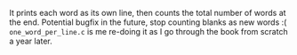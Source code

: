 It prints each word as its own line, then counts the total number of words at the end. Potential bugfix in the future, stop counting blanks as new words :(
`one_word_per_line.c` is me re-doing it as I go through the book from scratch a year later.
